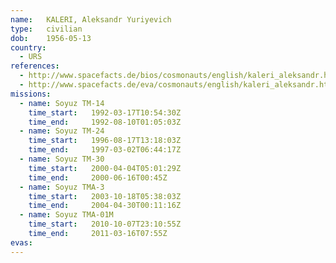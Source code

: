 ```yaml
---
name:	KALERI, Aleksandr Yuriyevich
type:	civilian
dob:	1956-05-13
country:
  - URS
references:
  - http://www.spacefacts.de/bios/cosmonauts/english/kaleri_aleksandr.htm
  - http://www.spacefacts.de/eva/cosmonauts/english/kaleri_aleksandr.htm
missions:
  - name: Soyuz TM-14
    time_start:   1992-03-17T10:54:30Z
    time_end:     1992-08-10T01:05:03Z
  - name: Soyuz TM-24
    time_start:   1996-08-17T13:18:03Z
    time_end:     1997-03-02T06:44:17Z
  - name: Soyuz TM-30
    time_start:   2000-04-04T05:01:29Z
    time_end:     2000-06-16T00:45Z
  - name: Soyuz TMA-3
    time_start:   2003-10-18T05:38:03Z
    time_end:     2004-04-30T00:11:16Z
  - name: Soyuz TMA-01M
    time_start:   2010-10-07T23:10:55Z
    time_end:     2011-03-16T07:55Z
evas:
---
```

